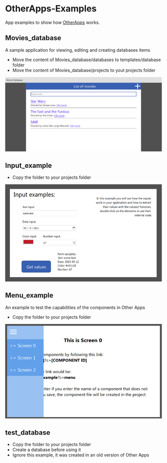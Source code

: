 # OtherApps-Examples
App examples to show how [OtherApps](https://github.com/AdrBog/OtherApps) works.


## Movies_database
A sample application for viewing, editing and creating databases items
- Move the content of Movies_database/databases to templates/database folder
- Move the content of Movies_database/projects to yout projects folder

![Screenshot 1](https://raw.githubusercontent.com/AdrBog/OtherApps/main/res/sample07.png)

## Input_example
- Copy the folder to your projects folder

![Screenshot 1](https://raw.githubusercontent.com/AdrBog/OtherApps-Examples/main/res/im1.png)

## Menu_example
An example to test the capabilities of the components in Other Apps
- Copy the folder to your projects folder

![Screenshot 1](https://raw.githubusercontent.com/AdrBog/OtherApps-Examples/main/res/im2.png)


## test_database
- Copy the folder to your projects folder
- Create a database before using it
- Ignore this example, it was created in an old version of Other Apps
